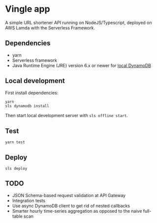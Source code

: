 # Vingle app

A simple URL shortener API running on NodeJS/Typescript, deployed on AWS Lamda with the Serverless Framework.

## Dependencies
- yarn
- Serverless framework
- Java Runtime Engine (JRE) version 6.x or newer for [local DynamoDB](https://github.com/99xt/serverless-dynamodb-local)

## Local development

First install dependencies:

```bash
yarn
sls dynamodb install
```

Then start local development server with `sls offline start`.

## Test

`yarn test`

## Deploy

`sls deploy`

## TODO
- JSON Schema-based request validation at API Gateway
- Integration tests
- Use async DynamoDB client to get rid of nested callbacks
- Smarter hourly time-series aggregation as opposed to the naive full-table scan
